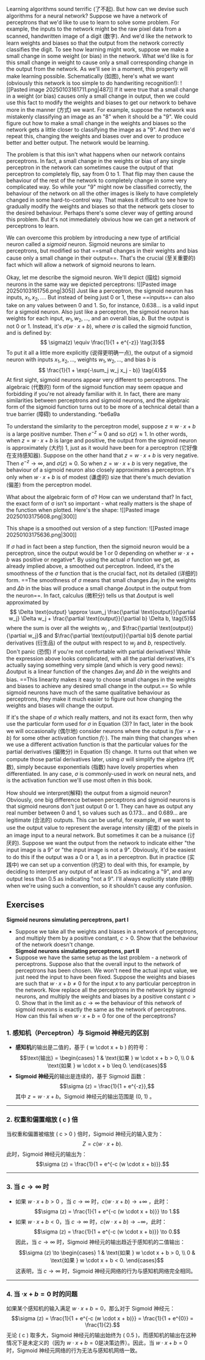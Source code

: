 Learning algorithms sound terrific (了不起). But how can we devise such algorithms for a neural network? Suppose we have a network of perceptrons that we'd like to use to learn to solve some problem. For example, the inputs to the network might be the raw pixel data from a scanned, handwritten image of a digit (数字). And we'd like the network to learn weights and biases so that the output from the network correctly classifies the digit. To see how learning might work, suppose we make a small change in some weight (or bias) in the network. What we'd like is for this small change in weight to cause only a small corresponding change in the output from the network. As we'll see in a moment, this property will make learning possible. Schematically (如图), here's what we want (obviously this network is too simple to do handwriting recognition!):
![[Pasted image 20250103161711.png|487]]
If it were true that a small change in a weight (or bias) causes only a small change in output, then we could use this fact to modify the weights and biases to get our network to behave more in the manner (方式) we want. For example, suppose the network was mistakenly classifying an image as an "8" when it should be a "9". We could figure out how to make a small change in the weights and biases so the network gets a little closer to classifying the image as a "9". And then we'd repeat this, changing the weights and biases over and over to produce better and better output. The network would be learning.

The problem is that this isn't what happens when our network contains perceptrons. In fact, a small change in the weights or bias of any single perceptron in the network can sometimes cause the output of that perceptron to completely flip, say from 0 to 1. That flip may then cause the behaviour of the rest of the network to completely change in some very complicated way. So while your "9" might now be classified correctly, the behaviour of the network on all the other images is likely to have completely changed in some hard-to-control way. That makes it difficult to see how to gradually modify the weights and biases so that the network gets closer to the desired behaviour. Perhaps there's some clever way of getting around this problem. But it's not immediately obvious how we can get a network of perceptrons to learn.

We can overcome this problem by introducing a new type of artificial neuron called a _sigmoid_ neuron. Sigmoid neurons are similar to perceptrons, but modified so that ==small changes in their weights and bias cause only a small change in their output==. That's the crucial (至关重要的) fact which will allow a network of sigmoid neurons to learn.

Okay, let me describe the sigmoid neuron. We'll depict (描绘) sigmoid neurons in the same way we depicted perceptrons:
![[Pasted image 20250103161756.png|305]]
Just like a perceptron, the sigmoid neuron has inputs, $x_1, x_2, \ldots$. But instead of being just 0 or 1, these ==inputs== can also take on any values between 0 and 1. So, for instance, 0.638... is a valid input for a sigmoid neuron. Also just like a perceptron, the sigmoid neuron has weights for each input, $w_1, w_2, \ldots$, and an overall bias, $b$. But the output is not 0 or 1. Instead, it's $\sigma(w \cdot x + b)$, where $\sigma$ is called the sigmoid function, and is defined by: $$ \sigma(z) \equiv \frac{1}{1 + e^{-z}} \tag{3}$$ To put it all a little more explicitly (说得更明确一点), the output of a sigmoid neuron with inputs $x_1, x_2, \ldots$, weights $w_1, w_2, \ldots$, and bias $b$ is $$ \frac{1}{1 + \exp(-\sum_j w_j x_j - b)} \tag{4}$$ At first sight, sigmoid neurons appear very different to perceptrons. The algebraic (代数的) form of the sigmoid function may seem opaque and forbidding if you're not already familiar with it. In fact, there are many similarities between perceptrons and sigmoid neurons, and the algebraic form of the sigmoid function turns out to be more of a technical detail than a true barrier (障碍) to understanding. ^be6a9a

To understand the similarity to the perceptron model, suppose $z \equiv w \cdot x + b$ is a large positive number. Then $e^{-z} \approx 0$ and so $\sigma(z) \approx 1$. In other words, when $z = w \cdot x + b$ is large and positive, the output from the sigmoid neuron is approximately (大约) 1, just as it would have been for a perceptron (它好像在支持感知器). Suppose on the other hand that $z = w \cdot x + b$ is very negative. Then $e^{-z} \rightarrow \infty$, and $\sigma(z) \approx 0$. So when $z = w \cdot x + b$ is very negative, the behaviour of a sigmoid neuron also closely approximates a perceptron. It's only when $w \cdot x + b$ is of modest (谦虚的) size that there's much deviation (偏差) from the perceptron model.

What about the algebraic form of σ? How can we understand that? In fact, the exact form of σ isn't so important - what really matters is the shape of the function when plotted. Here's the shape:
![[Pasted image 20250103175608.png|300]]

This shape is a smoothed out version of a step function:
![[Pasted image 20250103175636.png|300]]

If $\sigma$ had in fact been a step function, then the sigmoid neuron would be a perceptron, since the output would be 1 or 0 depending on whether $w \cdot x + b$ was positive or negative*. By using the actual $\sigma$ function we get, as already implied above, a smoothed out perceptron. Indeed, it's the smoothness of the $\sigma$ function that is the crucial fact, not its detailed (详细的) form. ==The smoothness of $\sigma$ means that small changes $\Delta w_j$ in the weights and $\Delta b$ in the bias will produce a small change $\Delta \text{output}$ in the output from the neuron==. In fact, calculus (微积分) tells us that $\Delta \text{output}$ is well approximated by $$ \Delta \text{output} \approx \sum_j \frac{\partial \text{output}}{\partial w_j} \Delta w_j + \frac{\partial \text{output}}{\partial b} \Delta b, \tag{5}$$
where the sum is over all the weights $w_j$ , and $\frac{\partial \text{output}}{\partial w_j}$ and $\frac{\partial \text{output}}{\partial b}$ denote partial derivatives (衍生品) of the output with respect to $w_j$ and $b$, respectively. Don't panic (恐慌) if you're not comfortable with partial derivatives! While the expression above looks complicated, with all the partial derivatives, it's actually saying something very simple (and which is very good news): $\Delta \text{output}$ is a linear function of the changes $\Delta w_j$ and $\Delta b$ in the weights and bias. ==This linearity makes it easy to choose small changes in the weights and biases to achieve any desired small change in the output.== So while sigmoid neurons have much of the same qualitative behaviour as perceptrons, they make it much easier to figure out how changing the weights and biases will change the output. 

If it's the shape of $\sigma$ which really matters, and not its exact form, then why use the particular form used for $\sigma$ in Equation (3)? In fact, later in the book we will occasionally (偶尔地) consider neurons where the output is $f(w \cdot x + b)$ for some other activation function $f(\cdot)$. The main thing that changes when we use a different activation function is that the particular values for the partial derivatives (偏微分) in Equation (5) change. It turns out that when we compute those partial derivatives later, using $\sigma$ will simplify the algebra (代数), simply because exponentials (指数) have lovely properties when differentiated. In any case, $\sigma$ is commonly-used in work on neural nets, and is the activation function we'll use most often in this book.

How should we interpret(解释) the output from a sigmoid neuron? Obviously, one big difference between perceptrons and sigmoid neurons is that sigmoid neurons don't just output 0 or 1. They can have as output any real number between 0 and 1, so values such as 0.173… and 0.689… are legitimate (合法的) outputs. This can be useful, for example, if we want to use the output value to represent the average intensity (密度) of the pixels in an image input to a neural network. But sometimes it can be a nuisance (讨厌的). Suppose we want the output from the network to indicate either "the input image is a 9" or "the input image is not a 9". Obviously, it'd be easiest to do this if the output was a 0 or a 1, as in a perceptron. But in practice (实践中) we can set up a convention (约定) to deal with this, for example, by deciding to interpret any output of at least 0.5 as indicating a "9", and any output less than 0.5 as indicating "not a 9". I'll always explicitly state (申明) when we're using such a convention, so it shouldn't cause any confusion.

## Exercises 
**Sigmoid neurons simulating perceptrons, part I** 
- Suppose we take all the weights and biases in a network of perceptrons, and multiply them by a positive constant, $c > 0$. Show that the behaviour of the network doesn't change.  
**Sigmoid neurons simulating perceptrons, part II** 
- Suppose we have the same setup as the last problem - a network of perceptrons. Suppose also that the overall input to the network of perceptrons has been chosen. We won't need the actual input value, we just need the input to have been fixed. Suppose the weights and biases are such that $w \cdot x + b \neq 0$ for the input $x$ to any particular perceptron in the network. Now replace all the perceptrons in the network by sigmoid neurons, and multiply the weights and biases by a positive constant $c > 0$. Show that in the limit as $c \to \infty$ the behaviour of this network of sigmoid neurons is exactly the same as the network of perceptrons. How can this fail when $w \cdot x + b = 0$ for one of the perceptrons?

### 1. **感知机（Perceptron）与 Sigmoid 神经元的区别**

- **感知机**的输出是二值的，基于 \( w \cdot x + b \) 的符号：$$\text{输出} = \begin{cases}
  1 & \text{如果 } w \cdot x + b > 0, \\
  0 & \text{如果 } w \cdot x + b \leq 0.
  \end{cases}$$
- **Sigmoid 神经元**的输出是连续的，基于 Sigmoid 函数：
  $$\sigma (z) = \frac{1}{1 + e^{-z}},$$
  其中  $z = w \cdot x + b$。Sigmoid 神经元的输出范围是  (0, 1) 。
---
### 2. **权重和偏置缩放 \( c \) 倍**
当权重和偏置被缩放 \( c > 0 \) 倍时，Sigmoid 神经元的输入变为：
$$Z = c (w \cdot x + b).$$
此时，Sigmoid 神经元的输出为：
$$\sigma (z) = \frac{1}{1 + e^{-c (w \cdot x + b)}}.$$  

---

### 3. **当 $c \to \infty$  时**

- 如果 $w \cdot x + b > 0$ ，当  $c \to \infty$  时，$c (w \cdot x + b) \to +\infty$ ，此时：$$\sigma (z) = \frac{1}{1 + e^{-c (w \cdot x + b)}} \to 1.$$
- 如果 $w \cdot x + b < 0$，当 $c \to \infty$ 时，$c (w \cdot x + b) \to -\infty$，此时：
  $$\sigma (z) = \frac{1}{1 + e^{-c (w \cdot x + b)}} \to 0.$$
因此，当 $c \to \infty$ 时，Sigmoid 神经元的输出趋近于感知机的二值输出：
$$\sigma (z) \to \begin{cases}
1 & \text{如果 } w \cdot x + b > 0, \\
0 & \text{如果 } w \cdot x + b < 0.
\end{cases}$$
这表明，当 $c \to \infty$  时，Sigmoid 神经元网络的行为与感知机网络完全相同。

---

### 4. **当 $\cdot x + b = 0$  时的问题**

如果某个感知机的输入满足 $w \cdot x + b = 0$，那么对于 Sigmoid 神经元：
$$\sigma (z) = \frac{1}{1 + e^{-c (w \cdot x + b)}} = \frac{1}{1 + e^{0}} = \frac{1}{2}.$$
无论 \( c \) 取多大，Sigmoid 神经元的输出始终为 \( 0.5 \)，而感知机的输出在这种情况下是未定义的（因为 $w \cdot x + b = 0$是决策边界）。因此，当 $w \cdot x + b = 0$ 时，Sigmoid 神经元网络的行为无法与感知机网络一致。
